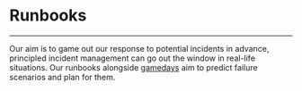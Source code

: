 # Runbooks
***

Our aim is to game out our response to potential incidents in advance, principled incident management can go out the 
window in real-life situations. Our runbooks alongside [gamedays](gamedays.md) aim to predict failure scenarios and plan 
for them.




